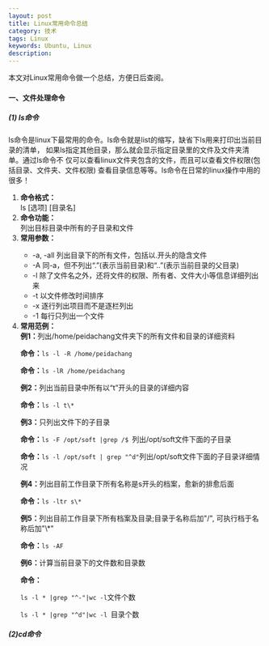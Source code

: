```yaml
---
layout: post
title: Linux常用命令总结 
category: 技术
tags: Linux 
keywords: Ubuntu, Linux
description: 
---
```



本文对Linux常用命令做一个总结，方便日后查阅。


<h4><strong> 一、文件处理命令</strong></h4>

<h5><strong>(1) ls命令</strong></h5>
<p>
ls命令是linux下最常用的命令。ls命令就是list的缩写，缺省下ls用来打印出当前目录的清单，
如果ls指定其他目录，那么就会显示指定目录里的文件及文件夹清单。通过ls命令不
仅可以查看linux文件夹包含的文件，而且可以查看文件权限(包括目录、文件夹、文件权限)
查看目录信息等等。ls命令在日常的linux操作中用的很多！
</p>

<ol>
<li><strong>命令格式：</strong></li>
ls&nbsp;[选项]&nbsp;[目录名]
<li><strong>命令功能：</strong></li>
列出目标目录中所有的子目录和文件
<li><strong>常用参数：</strong></li>
<ul>
<li>-a, -all 列出目录下的所有文件，包括以.开头的隐含文件</li>
<li>-A&nbsp;同-a，但不列出“.”(表示当前目录)和“..”(表示当前目录的父目录)</li>
<li>-l&nbsp;除了文件名之外，还将文件的权限、所有者、文件大小等信息详细列出来</li>
<li>-t&nbsp;以文件修改时间排序</li>
<li>-x&nbsp;逐行列出项目而不是逐栏列出</li>
<li>-1&nbsp;每行只列出一个文件</li>
</ul>
<li><strong>常用范例：</strong></li>
<strong>例1：</strong>列出/home/peidachang文件夹下的所有文件和目录的详细资料
<p><strong>命令：</strong><code>ls -l -R /home/peidachang</code></p>
<p><strong>命令：</strong><code>ls -lR /home/peidachang</code></p>
<strong>例2：</strong>列出当前目录中所有以“t”开头的目录的详细内容
<p><strong>命令：</strong><code>ls -l t\*</code></p>
<strong>例3：</strong>只列出文件下的子目录
<p><strong>命令：</strong><code>ls -F /opt/soft |grep /$ </code>列出/opt/soft文件下面的子目录</p>
<p><strong>命令：</strong><code>ls -l /opt/soft | grep "^d"</code>列出/opt/soft文件下面的子目录详细情况</p>
<strong>例4：</strong>列出目前工作目录下所有名称是s开头的档案，愈新的排愈后面
<p><strong>命令：</strong><code>ls -ltr s\*</code></p>
<strong>例5：</strong>列出目前工作目录下所有档案及目录;目录于名称后加"/", 可执行档于名称后加"\*"
<p><strong>命令：</strong><code>ls -AF</code></p>
<strong>例6：</strong>计算当前目录下的文件数和目录数
<p><strong>命令：</strong></p>
<p><code>ls -l * |grep "^-"|wc -l</code>文件个数</p>
<p><code>ls -l * |grep "^d"|wc -l </code>目录个数</p>
</ol>


<h5><strong>(2)cd命令</strong></h5>




